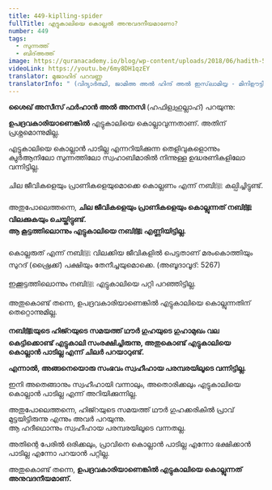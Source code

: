 ```yaml
---
title: 449-kiplling-spider
fullTitle: എട്ടുകാലിയെ കൊല്ലൽ അനുവദനീയമാണോ?
number: 449
tags:
  - സുന്നത്ത്
  - ബിദ്അത്ത്
image: https://quranacademy.io/blog/wp-content/uploads/2018/06/hadith-5-what-is-bidah.png
videoLink: https://youtu.be/6my8DH1qzEY
translator: മുജാഹിദ് പറവണ്ണ
translatorInfo: " (വിദ്യാർത്ഥി, ജാമിഅ അൽ ഹിന്ദ് അൽ ഇസ്‌ലാമിയ്യ - മിനിഊട്ടി)"
---
```

**ശൈഖ് അസീസ് ഫർഹാൻ അൽ അനസി** (ഹഫിള്വഹുല്ലാഹ്) പറയുന്നു:

**ഉപദ്രവകാരിയാണെങ്കിൽ** എട്ടുകാലിയെ കൊല്ലാവുന്നതാണ്. അതിന് പ്രശ്നമൊന്നുമില്ല. 

എട്ടുകാലിയെ കൊല്ലാൻ പാടില്ല എന്നറിയിക്കുന്ന തെളിവുകളൊന്നും ക്വുർആനിലോ സുന്നത്തിലോ സ്വഹാബിമാരിൽ നിന്നുള്ള ഉദ്ധരണികളിലോ വന്നിട്ടില്ല. 

ചില ജീവികളെയും പ്രാണികളെയുമൊക്കെ കൊല്ലണം എന്ന് നബിﷺ കല്പിച്ചിട്ടുണ്ട്.

അതുപോലെത്തന്നെ, **ചില ജീവികളെയും പ്രാണികളെയും കൊല്ലുന്നത് നബിﷺ വിലക്കുകയും ചെയ്തിട്ടുണ്ട്.** \
**ആ കൂട്ടത്തിലൊന്നും എട്ടുകാലിയെ നബിﷺ എണ്ണിയിട്ടില്ല.**

കൊല്ലരുത് എന്ന് നബിﷺ വിലക്കിയ ജീവികളിൽ പെട്ടതാണ് മരംകൊത്തിയും സുറദ് (ഷ്രൈക്ക്) പക്ഷിയും തേനീച്ചയുമൊക്കെ.
(അബൂദാവൂദ്: 5267) 

ഇക്കൂട്ടത്തിലൊന്നും നബിﷺ എട്ടുകാലിയെ പറ്റി പറഞ്ഞിട്ടില്ല.

അതുകൊണ്ട് തന്നെ, ഉപദ്രവകാരിയാണെങ്കിൽ എട്ടുകാലിയെ കൊല്ലുന്നതിന് തെറ്റൊന്നുമില്ല.

**നബിﷺയുടെ ഹിജ്റയുടെ സമയത്ത് ഥൗർ ഗുഹയുടെ ഗുഹാമുഖം വല കെട്ടിക്കൊണ്ട് എട്ടുകാലി സംരക്ഷിച്ചിരുന്നു, അതുകൊണ്ട് എട്ടുകാലിയെ കൊല്ലാൻ പാടില്ല എന്ന് ചിലർ പറയാറുണ്ട്.**

**എന്നാൽ, അങ്ങനെയൊരു സംഭവം സ്വഹീഹായ പരമ്പരയിലൂടെ വന്നിട്ടില്ല.** 

ഇനി അതെങ്ങാനും സ്വഹീഹായി വന്നാലും, അതൊരിക്കലും എട്ടുകാലിയെ കൊല്ലാൻ പാടില്ല എന്ന് അറിയിക്കുന്നില്ല. 

അതുപോലെത്തന്നെ, ഹിജ്റയുടെ സമയത്ത് ഥൗർ ഗുഹക്കരികിൽ പ്രാവ് മുട്ടയിട്ടിരുന്നു എന്നും അവർ പറയുന്നു.\
ആ ഹദീഥൊന്നും സ്വഹീഹായ പരമ്പരയിലൂടെ വന്നതല്ല. 

അതിന്റെ പേരിൽ ഒരിക്കലും, പ്രാവിനെ കൊല്ലാൻ പാടില്ല എന്നോ ഭക്ഷിക്കാൻ പാടില്ല എന്നോ പറയാൻ പറ്റില്ല.

അതുകൊണ്ട് തന്നെ, **ഉപദ്രവകാരിയാണെങ്കിൽ എട്ടുകാലിയെ കൊല്ലുന്നത് അനുവദനീയമാണ്.**
